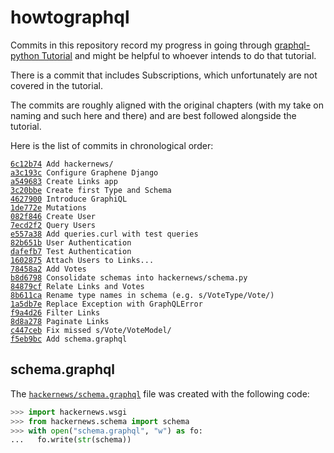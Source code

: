 # howtographql

Commits in this repository record my progress in going through [graphql-python
Tutorial](https://www.howtographql.com/graphql-python/0-introduction/) and
might be helpful to whoever intends to do that tutorial.

There is a commit that includes Subscriptions, which unfortunately are not
covered in the tutorial.

The commits are roughly aligned with the original chapters (with my take on
naming and such here and there) and are best followed alongside the tutorial.

Here is the list of commits in chronological order:

[`6c12b74`](https://github.com/zdzislaw-s/howtographql/commit/6c12b74abc6ccfcaad1bcec7412ad8a422a5da8f)` Add hackernews/`  
[`a3c193c`](https://github.com/zdzislaw-s/howtographql/commit/a3c193c60d02162a4782f0ce79f0a86b17b433e0)` Configure Graphene Django`  
[`a549683`](https://github.com/zdzislaw-s/howtographql/commit/a549683b58db4a7928bab95fd2efad8afb37ff9a)` Create Links app`  
[`3c20bbe`](https://github.com/zdzislaw-s/howtographql/commit/3c20bbe54ffd42719b8d5a9ccd6f40d972d715c9)` Create first Type and Schema`  
[`4627900`](https://github.com/zdzislaw-s/howtographql/commit/462790064d9aea7d4d5f8a83a054ed2f44df0186)` Introduce GraphiQL`  
[`1de772e`](https://github.com/zdzislaw-s/howtographql/commit/1de772e16782e9b166b94d0c362865eaf8fbdc32)` Mutations`  
[`082f846`](https://github.com/zdzislaw-s/howtographql/commit/082f8461f1a58cdefff9e41fb59e7defe88fbab0)` Create User`  
[`7ecd2f2`](https://github.com/zdzislaw-s/howtographql/commit/7ecd2f203b6427abd83a85888cc3b12eb428560c)` Query Users`  
[`e557a38`](https://github.com/zdzislaw-s/howtographql/commit/e557a38cba03bc9575b0270d091b057b9636cfb0)` Add queries.curl with test queries`  
[`82b651b`](https://github.com/zdzislaw-s/howtographql/commit/82b651b693760937d812176df16303ea4f61e8ea)` User Authentication`  
[`dafefb7`](https://github.com/zdzislaw-s/howtographql/commit/dafefb7b53e9d879a7bd8edd02347beb8aeac829)` Test Authentication`  
[`1602875`](https://github.com/zdzislaw-s/howtographql/commit/16028752c233fc955a5a5ca667cbbd0ae7ef7a93)` Attach Users to Links...`  
[`78458a2`](https://github.com/zdzislaw-s/howtographql/commit/78458a2f3727e42d2a2aeb3539d422e35543f24a)` Add Votes`  
[`b8d6798`](https://github.com/zdzislaw-s/howtographql/commit/b8d679879a2e3a5f1045528f41d9f031348ee6db)` Consolidate schemas into hackernews/schema.py`  
[`84879cf`](https://github.com/zdzislaw-s/howtographql/commit/84879cf9b8b4f9f36db62a1ef1de622f38244624)` Relate Links and Votes`  
[`8b611ca`](https://github.com/zdzislaw-s/howtographql/commit/8b611ca0b4830f0ce7f1dafac5c3970e7a943149)` Rename type names in schema (e.g. s/VoteType/Vote/)`  
[`1a5db7e`](https://github.com/zdzislaw-s/howtographql/commit/1a5db7e74a8ecb70ae3930e2b74b7352e89dabca)` Replace Exception with GraphQLError`  
[`f9a4d26`](https://github.com/zdzislaw-s/howtographql/commit/f9a4d269abd92fe9bd389fc640c34edfdad15540)` Filter Links`  
[`8d8a278`](https://github.com/zdzislaw-s/howtographql/commit/8d8a2788d5752bf9e842a70d9da775e5aac2dc54)` Paginate Links`  
[`c447ceb`](https://github.com/zdzislaw-s/howtographql/commit/c447cebf863d750f3c2fb19370d241a9114626fe)` Fix missed s/Vote/VoteModel/`  
[`f5eb9bc`](https://github.com/zdzislaw-s/howtographql/commit/f5eb9bc71c324e94c98d8c1b82e15990638855be)` Add schema.graphql`  

## schema.graphql

The [`hackernews/schema.graphql`](hackernews/schema.graphql) file was created with the following code:

```python
>>> import hackernews.wsgi
>>> from hackernews.schema import schema
>>> with open("schema.graphql", "w") as fo:
...   fo.write(str(schema))
```
